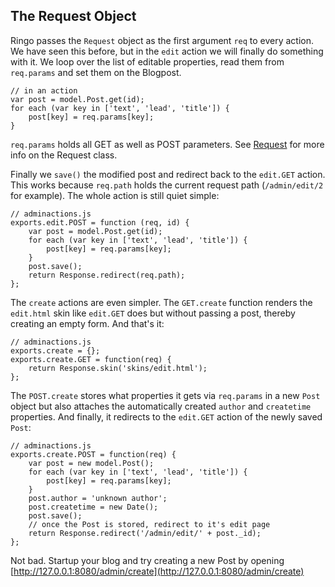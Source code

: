 The Request Object
-----------------------

Ringo passes the `Request` object as the first argument `req` to every action. We have seen this before, but in the `edit` action we will finally do something with it. We loop over the list of editable properties, read them from `req.params` and set them on the Blogpost.

    // in an action
    var post = model.Post.get(id);
    for each (var key in ['text', 'lead', 'title']) {
        post[key] = req.params[key];
    }

`req.params` holds all GET as well as POST parameters. See [Request](http://ringojs.org/api/master/ringo/webapp/request) for more info on the Request class.

Finally we `save()` the modified post and redirect back to the `edit.GET` action. This works because `req.path` holds the current request path (`/admin/edit/2` for example). The whole action is still quiet simple:

    // adminactions.js
    exports.edit.POST = function (req, id) {
        var post = model.Post.get(id);
        for each (var key in ['text', 'lead', 'title']) {
            post[key] = req.params[key];
        }
        post.save();
        return Response.redirect(req.path);
    };

The `create` actions are even simpler. The `GET.create` function renders the `edit.html` skin like `edit.GET` does but without passing a post, thereby creating an empty form. And that's it:

    // adminactions.js
    exports.create = {};
    exports.create.GET = function(req) {
        return Response.skin('skins/edit.html');
    };

The `POST.create` stores what properties it gets via `req.params` in a new `Post` object but also attaches the automatically created `author` and `createtime` properties. And finally, it redirects to the `edit.GET` action of the newly saved `Post`:

    // adminactions.js
    exports.create.POST = function(req) {
        var post = new model.Post();
        for each (var key in ['text', 'lead', 'title']) {
            post[key] = req.params[key];
        }
        post.author = 'unknown author';
        post.createtime = new Date();
        post.save();
        // once the Post is stored, redirect to it's edit page
        return Response.redirect('/admin/edit/' + post._id);
    };


Not bad. Startup your blog and try creating a new Post by opening [http://127.0.0.1:8080/admin/create](http://127.0.0.1:8080/admin/create)

